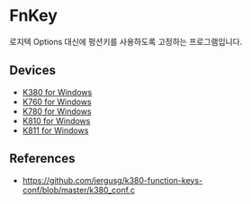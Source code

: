 FnKey
===========

로지텍 Options 대신에 펑션키를 사용하도록 고정하는 프로그램입니다.

## Devices

- [K380 for Windows](http://www.google.com)
- [K760 for Windows](http://www.google.com)
- [K780 for Windows](http://www.google.com)
- [K810 for Windows](http://www.google.com)
- [K811 for Windows](http://www.google.com)

## References

- https://github.com/jergusg/k380-function-keys-conf/blob/master/k380_conf.c

